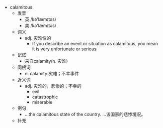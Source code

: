 - calamitous
  - 发音
    - 英 /kə'læmɪtəs/
    - 美 /kə'læmɪtəs/
  - 词义
    - adj. 灾难性的
      - If you describe an event or situation as calamitous, you mean it is very unfortunate or serious
  - 记忆
    - 来自calamity(n. 灾难)
  - 同根词
    - n. calamity 灾难；不幸事件
  - 近义词
    - adj. 灾难的，悲惨的；不幸的
      - evil
      - catastrophic
      - miserable
  - 例句
    - ...the calamitous state of the country. ...该国家的悲惨境况。
  - 补充
